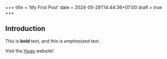 +++
title = 'My First Post'
date = 2024-05-28T14:44:36+07:00
draft = true
+++

## Introduction

This is **bold** text, and this is *emphasized* text.

Visit the [Hugo](https://gohugo.io) website!